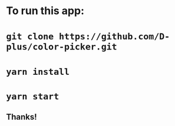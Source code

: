 # To run this app:

# `git clone https://github.com/D-plus/color-picker.git`

# `yarn install`

# `yarn start`

## Thanks!
